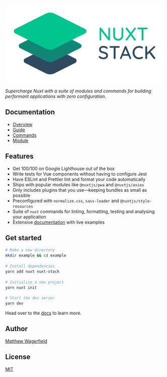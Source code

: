 <p align="center"><img width="500" src="assets/banner.png"/></p>

_Supercharge Nuxt with a suite of modules and commands for building performant applications with zero configuration._

## Documentation

- [Overview](https://nuxtstack.org)
- [Guide](https://nuxtstack.org/guide/)
- [Commands](https://nuxtstack.org/commands/)
- [Module](https://nuxtstack.org/module/)

## Features

- Get 100/100 on Google Lighthouse out of the box
- Write tests for Vue components without having to configure Jest
- Have ESLint and Prettier lint and format your code automatically
- Ships with popular modules like `@nuxtjs/pwa` and `@nuxtjs/axios`
- Only includes plugins that you use—keeping bundles as small as possible
- Preconfigured with `normalize.css`, `sass-loader` and `@nuxtjs/style-resources`
- Suite of `nuxt` commands for linting, formatting, testing and analysing your application
- Extensive [documentation](https://nuxtstack.org) with live examples

## Get started

```bash
# Make a new directory
mkdir example && cd example

# Install dependencies
yarn add nuxt nuxt-stack

# Initialise a new project
yarn nuxt init

# Start the dev server
yarn dev
```

Head over to the [docs](https://nuxtstack.org) to learn more.

## Author

[Matthew Wagerfield](https://github.com/wagerfield)

## License

[MIT](https://github.com/wagerfield/nuxt-stack/blob/master/license)
